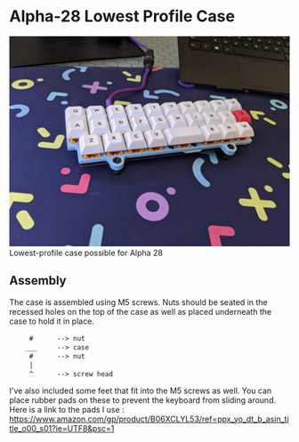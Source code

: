# Alpha-28 Lowest Profile Case
![Alpha 28 lowest profile case](img/Alpha28.jpg)
Lowest-profile case possible for Alpha 28

## Assembly

The case is assembled using M5 screws.  Nuts should be seated in the recessed holes on the top of the case as well as placed underneath the case to hold it in place.  

```
     #      --> nut
    ___     --> case
     #      --> nut
     |
     ^      --> screw head
```

I've also included some feet that fit into the M5 screws as well. You can place rubber pads on these to prevent the keyboard from sliding around.
Here is a link to the pads I use : <https://www.amazon.com/gp/product/B06XCLYL53/ref=ppx_yo_dt_b_asin_title_o00_s01?ie=UTF8&psc=1>
